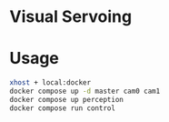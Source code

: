# Visual Servoing


# Usage
```bash
xhost + local:docker
docker compose up -d master cam0 cam1
docker compose up perception
docker compose run control
```
